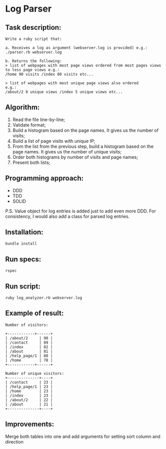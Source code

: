 # Log Parser

## Task description:

    Write a ruby script that:
    
    a. Receives a log as argument (webserver.log is provided) e.g.: ./parser.rb webserver.log
    
    b. Returns the following:
    > list of webpages with most page views ordered from most pages views to less page views e.g.:
    /home 90 visits /index 80 visits etc...
    
    > list of webpages with most unique page views also ordered
    e.g.:
    /about/2 8 unique views /index 5 unique views etc...

## Algorithm:
1. Read the file line-by-line;
2. Validate format;
3. Build a histogram based on the page names. It gives us the number of visits;  
4. Build a list of page visits with unique IP;
5. From the list from the previous step, build a histogram based on the page names. It gives us the number of unique visits;
6. Order both histograms by number of visits and page names;
7. Present both lists;

## Programming approach:
- DDD
- TDD
- SOLID

P.S. Value object for log entries is added just to add even more DDD. For consistency, I would also add a class for parsed log entries.

## Installation:
 
 
    bundle install

## Run specs:


    rspec

## Run script:


    ruby log_analyzer.rb webserver.log

## Example of result:


    Number of visitors:
    
    +------------+------+
    | /about/2     | 90 |
    | /contact     | 89 |
    | /index       | 82 |
    | /about       | 81 |
    | /help_page/1 | 80 |
    | /home        | 78 |
    +------------+------+
      
    Number of unique visitors:
    +--------------+----+
    | /contact     | 23 |
    | /help_page/1 | 23 |
    | /home        | 23 |
    | /index       | 23 |
    | /about/2     | 22 |
    | /about       | 21 |
    +--------------+----+  

## Improvements:
Merge both tables into one and add arguments for setting sort column and direction
